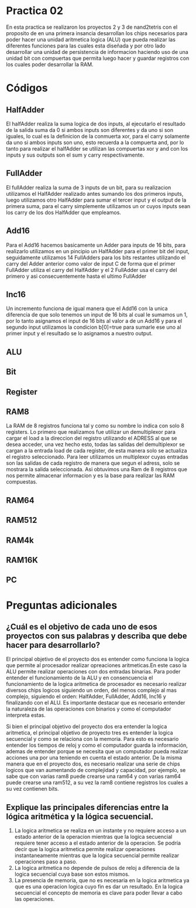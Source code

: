 # Practica 02
En esta practica se realizaron los proyectos 2 y 3 de nand2tetris con el proposito de en una primera insancia desarrollan los chips necesarios para poder hacer una unidad aritmetica logica (ALU) que pueda realizar las diferentes funciones para las cuales esta diseñada y por otro lado desarrollar una unidad de persistencia de informacion haciendo uso de una unidad bit con compuertas que permita luego hacer y guardar registros con los cuales poder desarrollar la RAM.

# Códigos

## HalfAdder
El halfAdder realiza la suma logica de dos inputs, al ejecutarlo el resultado de la salida suma da 0 si ambos inputs son diferentes y da uno si son iguales, lo cual es la definicion de la conmuerta xor, para el carry solamente da uno si ambos inputs son uno, esto recuerda a la compuerta and, por lo tanto para realizar el halfAdder se utilizan las compuertas xor y and con los inputs y sus outputs son el sum y carry respectivamente.
## FullAdder
El fullAdder realiza la suma de 3 inputs de un bit, para su realizacion utilizamos el HalfAdder realizado antes sumando los dos primeros inputs, luego utilizamos otro HalfAdder para sumar el tercer input y el output de la primera suma, para el carry simplemente utilizamos un or cuyos inputs sean los carry de los dos HalfAdder que empleamos.
## Add16
Para el Add16 hacemos basicamente un Adder para inputs de 16 bits, para realizarlo utilizamos en un pincipio un HalfAdder para el primer bit del input, seguidamente utilizamos 14 FullAdders para los bits restantes utilizando el carry del Adder anterior como valor de input C de forma que el primer FullAdder utiliza el carry del HalfAdder y el 2 FullAdder usa el carry del primero y asi consecuentemente hasta el ultimo FullAdder
## Inc16
Un incremento funciona de igual manera que el Add16 con la unica diferencia de que solo tenemos un input de 16 bits al cual le sumamos un 1, por lo tanto asignamos el input de 16 bits al valor a de un Add16 y para el segundo input utilizamos la condicion b[0]=true para sumarle ese uno al primer input y el resultado se lo asignamos a nuestro output.
## ALU

## Bit

## Register

## RAM8
La RAM de 8 registros funciona tal y como su nombre lo indica con solo 8 registers. Lo primero que realizamos fue utilizar un demultiplexor para cargar el load a la direccion del registro utilizando el ADRESS al que se desea acceder, una vez hecho esto, todas las salidas del demultiplexor se cargan a la entrada load de cada register, de esta manera solo se actualiza el registro seleccionado. Para leer utilizamos un multiplexor cuyas entradas son las salidas de cada registro de manera que segun el adress, solo se mostrara la salida seleccionada. Asi obtuvimos una Ram de 8 registros que nos permite almacenar informacion y es la base para realizar las RAM compuestas.

## RAM64

## RAM512

## RAM4k

## RAM16K

## PC

# Preguntas adicionales

## ¿Cuál es el objetivo de cada uno de esos proyectos con sus palabras y describa que debe hacer para desarrollarlo?
El principal objetivo de el proyecto dos es entender como funciona la logica que permite al procesador realizar opreaciones aritmeticas.En este caso la ALU permite realizar operaciones con dos entradas binarias. Para poder entender el funcionamiento de la ALU y en consencuencia el funcionamiento de la logica aritmetica de procesador es necesario realizar diversos chips logicos siguiendo un orden, del menos complejo al mas complejo, siguiendo el orden: HalfAdder, FullAdder, Add16, Inc16 y finalizando con el ALU. Es importante destacar que es necesario entender la naturaleza de las operaciones con binarios y como el computador interpreta estas.

Si bien el principal objetivo del proyecto dos era entender la logica aritmetica, el principal objetivo de proyecto tres es entender la logica secuencial y como se relaciona con la memoria. Para esto es necesario entender los tiempos de reloj y como el computador guarda la información, ademas de entender porque se necesita que un computador pueda realizar acciones una por una teniendo en cuenta el estado anterior. De la misma manera que en el proyecto dos, es necesario realizar una serie de chips logicos que van aumentando de complejidad y capacidad, por ejemplo, se sabe que con varias ram8 puede crearse una ram64 y con varias ram64 puede crearse una ram512, a su vez la ram8 contiene registros los cuales a su vez contienen bits.

## Explique las principales diferencias entre la lógica aritmética y la lógica secuencial.

1) La logica aritmetica se realiza en un instante y no requiere acceso a un estado anterior de la operacion mientras que la logica secuencial requiere tener acceso a el estado anterior de la operacion. Se podría decir que la logica aritmetica permite realizar operaciones instantaneamente mientras que la logica secuencial permite realizar operaciones paso a paso.
2) La logica aritmetica no depende de pulsos de reloj a diferencia de la logica secuencial cuya base son estos mismos.
3) La presencia de memoria, que no es necesaria en la logica aritmetica ya que es una operacion logica cuyo fin es dar un resultado. En la logica secuencial el concepto de memoria es clave para poder llevar a cabo las operaciones.
